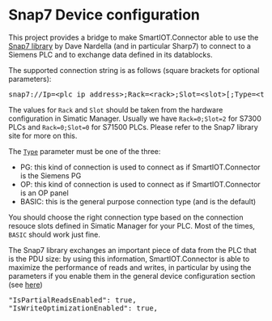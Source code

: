 # Snap7 Device configuration

This project provides a bridge to make SmartIOT.Connector able to use the [Snap7 library](http://snap7.sourceforge.net) by Dave Nardella (and in particular Sharp7) to connect to a Siemens PLC and to exchange data defined in its datablocks.

The supported connection string is as follows (square brackets for optional parameters):
<pre>snap7://Ip=&lt;plc ip address>;Rack=&lt;rack>;Slot=&lt;slot>[;Type=&lt;type>]</pre>

The values for <code>Rack</code> and <code>Slot</code> should be taken from the hardware configuration in Simatic Manager.
Usually we have <code>Rack=0;Slot=2</code> for S7300 PLCs and <code>Rack=0;Slot=0</code> for S71500 PLCs. Please refer to the Snap7 library site for more on this.

The [<code>Type</code>](S7ConnectionType.cs) parameter must be one of the three:
 - PG: this kind of connection is used to connect as if SmartIOT.Connector is the Siemens PG
 - OP: this kind of connection is used to connect as if SmartIOT.Connector is an OP panel
 - BASIC: this is the general purpose connection type (and is the default)

You should choose the right connection type based on the connection resouce slots defined in Simatic Manager for your PLC. Most of the times, <code>BASIC</code> should work just fine.

The Snap7 library exchanges an important piece of data from the PLC that is the PDU size: by using this information, SmartIOT.Connector is able to maximize the performance of reads and writes, in particular by using the parameters if you enable them in the general device configuration section (see [here](../../Docs/Configuration.md#configuring-the-devices))

<pre>
"IsPartialReadsEnabled": true,
"IsWriteOptimizationEnabled": true,
</pre>
